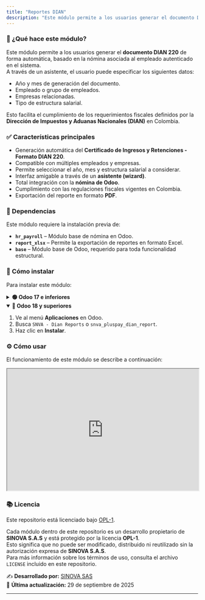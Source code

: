 ```yaml
---
title: "Reportes DIAN"
description: "Este módulo permite a los usuarios generar el documento DIAN 220 de forma automática, basado en la nómina asociada al empleado autenticado en el sistema."
---
```


### 📌 ¿Qué hace este módulo?
Este módulo permite a los usuarios generar el **documento DIAN 220** de forma automática, basado en la nómina asociada al empleado autenticado en el sistema.  
A través de un asistente, el usuario puede especificar los siguientes datos:

- Año y mes de generación del documento.
- Empleado o grupo de empleados.
- Empresas relacionadas.
- Tipo de estructura salarial.

Esto facilita el cumplimiento de los requerimientos fiscales definidos por la **Dirección de Impuestos y Aduanas Nacionales (DIAN)** en Colombia.

### ✅ Características principales
- Generación automática del **Certificado de Ingresos y Retenciones - Formato DIAN 220**.
- Compatible con múltiples empleados y empresas.
- Permite seleccionar el año, mes y estructura salarial a considerar.
- Interfaz amigable a través de un **asistente (wizard)**.
- Total integración con la **nómina de Odoo**.
- Cumplimiento con las regulaciones fiscales vigentes en Colombia.
- Exportación del reporte en formato **PDF**.

### 🔗 Dependencias
Este módulo requiere la instalación previa de:

- **`hr_payroll`** – Módulo base de nómina en Odoo.
- **`report_xlsx`** – Permite la exportación de reportes en formato Excel.
- **`base`** – Módulo base de Odoo, requerido para toda funcionalidad estructural.

### 💪 Cómo instalar
Para instalar este módulo:
<details>
  <summary><strong>🟢 Odoo 17 e inferiores</strong></summary>

1. Ve al menú **Aplicaciones** en Odoo.
2. Busca `NBT - Dian Reports` o `l10n_co_dian_reports`.
3. Haz clic en **Instalar**.
</details>

<details open>
  <summary><strong>🔵 Odoo 18 y superiores</strong></summary>

1. Ve al menú **Aplicaciones** en Odoo.
2. Busca `SNVA - Dian Reports` o `snva_pluspay_dian_report`.
3. Haz clic en **Instalar**.  
</details>

### ⚙️ Cómo usar
El funcionamiento de este módulo se describe a continuación:

<iframe src="https://drive.google.com/file/d/1pA-YIHldBU8OYPoWL6h7t85RKPmPiWVj/preview"
        width="100%"
        height="320"
        allow="autoplay">
</iframe>

### 📚 Licencia

Este repositorio está licenciado bajo [OPL-1](LICENSE).

Cada módulo dentro de este repositorio es un desarrollo propietario de **SINOVA S.A.S** y está protegido por la licencia **OPL-1**.  
Esto significa que no puede ser modificado, distribuido ni reutilizado sin la autorización expresa de **SINOVA S.A.S**.  
Para más información sobre los términos de uso, consulta el archivo `LICENSE` incluido en este repositorio.

✍️ **Desarrollado por:** [SINOVA SAS](https://www.sinova.co/)  
📅 **Última actualización:** 29 de septiembre de 2025

---